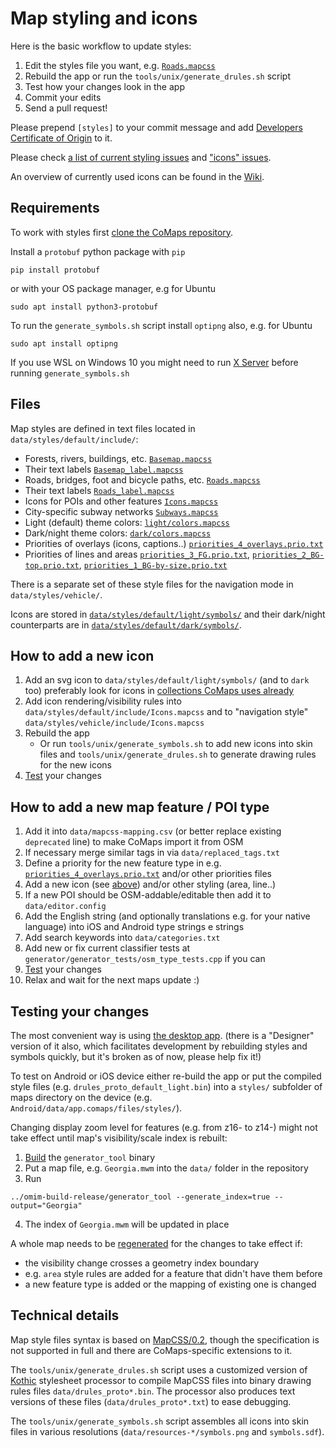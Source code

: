 # Map styling and icons

Here is the basic workflow to update styles:
1. Edit the styles file you want, e.g. [`Roads.mapcss`](../data/styles/default/include/Roads.mapcss)
2. Rebuild the app or run the `tools/unix/generate_drules.sh` script
3. Test how your changes look in the app
4. Commit your edits
5. Send a pull request!

Please prepend `[styles]` to your commit message and add [Developers Certificate of Origin](CONTRIBUTING.md#legal-requirements) to it.

Please check [a list of current styling issues](https://codeberg.org/comaps/comaps/issues?q=&type=all&sort=&labels=410439)
and ["icons" issues](https://codeberg.org/comaps/comaps/issues?q=&type=all&sort=&labels=446883).

An overview of currently used icons can be found in the [Wiki](https://codeberg.org/comaps/comaps/wiki/Icons).

## Requirements

To work with styles first [clone the CoMaps repository](INSTALL.md#getting-sources).

Install a `protobuf` python package with `pip`
```
pip install protobuf
```
or with your OS package manager, e.g for Ubuntu 
```
sudo apt install python3-protobuf 
```

To run the `generate_symbols.sh` script install `optipng` also, e.g. for Ubuntu
```
sudo apt install optipng
```

If you use WSL on Windows 10 you might need to run [X Server](INSTALL.md#windows-10-wsl) before running `generate_symbols.sh`

## Files

Map styles are defined in text files located in `data/styles/default/include/`:
* Forests, rivers, buildings, etc. [`Basemap.mapcss`](../data/styles/default/include/Basemap.mapcss)
* Their text labels [`Basemap_label.mapcss`](../data/styles/default/include/Basemap_label.mapcss)
* Roads, bridges, foot and bicycle paths, etc. [`Roads.mapcss`](../data/styles/default/include/Roads.mapcss)
* Their text labels [`Roads_label.mapcss`](../data/styles/default/include/Roads_label.mapcss)
* Icons for POIs and other features [`Icons.mapcss`](../data/styles/default/include/Icons.mapcss)
* City-specific subway networks [`Subways.mapcss`](../data/styles/default/include/Subways.mapcss)
* Light (default) theme colors: [`light/colors.mapcss`](../data/styles/default/light/colors.mapcss)
* Dark/night theme colors: [`dark/colors.mapcss`](../data/styles/default/dark/colors.mapcss)
* Priorities of overlays (icons, captions..) [`priorities_4_overlays.prio.txt`](../data/styles/default/include/priorities_4_overlays.prio.txt)
* Priorities of lines and areas [`priorities_3_FG.prio.txt`](../data/styles/default/include/priorities_3_FG.prio.txt), [`priorities_2_BG-top.prio.txt`](../data/styles/default/include/priorities_2_BG-top.prio.txt), [`priorities_1_BG-by-size.prio.txt`](../data/styles/default/include/priorities_1_BG-by-size.prio.txt)

There is a separate set of these style files for the navigation mode in `data/styles/vehicle/`.

Icons are stored in [`data/styles/default/light/symbols/`](../data/styles/default/light/symbols/) and their dark/night counterparts are in [`data/styles/default/dark/symbols/`](../data/styles/default/dark/symbols/).

## How to add a new icon

1. Add an svg icon to `data/styles/default/light/symbols/` (and to `dark` too)
preferably look for icons in [collections CoMaps uses already](../data/copyright.html#icons)
2. Add icon rendering/visibility rules into `data/styles/default/include/Icons.mapcss` and to "navigation style" `data/styles/vehicle/include/Icons.mapcss`
3. Rebuild the app
    * Or run `tools/unix/generate_symbols.sh` to add new icons into skin files and `tools/unix/generate_drules.sh` to generate drawing rules for the new icons
5. [Test](#testing-your-changes) your changes

## How to add a new map feature / POI type

1. Add it into `data/mapcss-mapping.csv` (or better replace existing `deprecated` line) to make CoMaps import it from OSM
2. If necessary merge similar tags in via `data/replaced_tags.txt`
3. Define a priority for the new feature type in e.g. [`priorities_4_overlays.prio.txt`](../data/styles/default/include/priorities_4_overlays.prio.txt) and/or other priorities files
4. Add a new icon (see [above](#how-to-add-a-new-icon)) and/or other styling (area, line..)
5. If a new POI should be OSM-addable/editable then add it to `data/editor.config`
6. Add the English string (and optionally translations e.g. for your native language) into iOS and Android type strings
e strings
7. Add search keywords into `data/categories.txt`
8. Add new or fix current classifier tests at `generator/generator_tests/osm_type_tests.cpp` if you can
9. [Test](#testing-your-changes) your changes
10. Relax and wait for the next maps update :)

## Testing your changes

The most convenient way is using [the desktop app](INSTALL.md#desktop-app).
(there is a "Designer" version of it also, which facilitates development
by rebuilding styles and symbols quickly, but it's broken as of now, please help fix it!)

To test on Android or iOS device either re-build the app or put
the compiled style files (e.g. `drules_proto_default_light.bin`) into
a `styles/` subfolder of maps directory on the device
(e.g. `Android/data/app.comaps/files/styles/`).

Changing display zoom level for features (e.g. from z16- to z14-) might
not take effect until map's visibility/scale index is rebuilt:
1. [Build](INSTALL.md#desktop-app) the `generator_tool` binary
2. Put a map file, e.g. `Georgia.mwm` into the `data/` folder in the repository
3. Run
```
../omim-build-release/generator_tool --generate_index=true --output="Georgia"
```
4. The index of `Georgia.mwm` will be updated in place

A whole map needs to be [regenerated](MAPS.md) for the changes to take effect if:
* the visibility change crosses a geometry index boundary
* e.g. `area` style rules are added for a feature that didn't have them before
* a new feature type is added or the mapping of existing one is changed

## Technical details

Map style files syntax is based on [MapCSS/0.2](https://wiki.openstreetmap.org/wiki/MapCSS/0.2),
though the specification is not supported in full and there are CoMaps-specific extensions to it.

The `tools/unix/generate_drules.sh` script uses a customized version of [Kothic](https://codeberg.org/comaps/kothic)
stylesheet processor to compile MapCSS files into binary drawing rules files `data/drules_proto*.bin`.
The processor also produces text versions of these files (`data/drules_proto*.txt`) to ease debugging.

The `tools/unix/generate_symbols.sh` script assembles all icons into skin files in various resolutions (`data/resources-*/symbols.png` and `symbols.sdf`).
